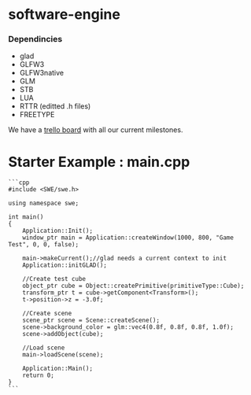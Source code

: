 <h1>software-engine</h1>
<h3>Dependincies</h3>
<ul>
	<li>glad</li>
	<li>GLFW3</li>
	<li>GLFW3native</li>
	<li>GLM</li>
	<li>STB</li>
	<li>LUA</li>
	<li>RTTR (editted .h files)</li>
	<li>FREETYPE</li>
</ul>

<p>We have a <a href="https://trello.com/b/nJ8ITIK7/software-engine-swe">trello board</a> with all our current milestones.</p>

<h1>Starter Example : main.cpp</h1>

	```cpp
	#include <SWE/swe.h>

	using namespace swe;

	int main()
	{
		Application::Init();
		window_ptr main = Application::createWindow(1000, 800, "Game Test", 0, 0, false);

		main->makeCurrent();//glad needs a current context to init
		Application::initGLAD();

		//Create test cube
		object_ptr cube = Object::createPrimitive(primitiveType::Cube);
		transform_ptr t = cube->getComponent<Transform>();
		t->position->z = -3.0f;

		//Create scene
		scene_ptr scene = Scene::createScene();
		scene->background_color = glm::vec4(0.8f, 0.8f, 0.8f, 1.0f);
		scene->addObject(cube);

		//Load scene
		main->loadScene(scene);

		Application::Main();
		return 0;
	}
	```
